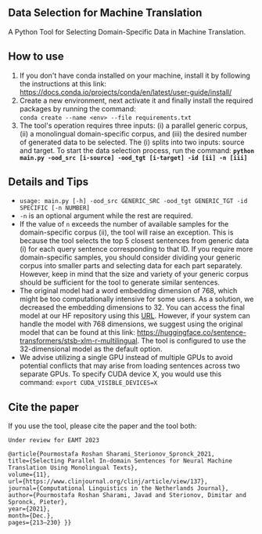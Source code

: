 ## Data Selection for Machine Translation 
A Python Tool for Selecting Domain-Specific Data in Machine Translation.
## How to use
1. If you don't have conda installed on your machine, install it by following the instructions at this link: <br> https://docs.conda.io/projects/conda/en/latest/user-guide/install/<br>
2. Create a new environment, next activate it and finally install the required packages by running the command:<br>
`conda create --name <env> --file requirements.txt`<br>
3. The tool's operation requires three inputs: (i) a parallel generic corpus, (ii) a monolingual domain-specific corpus, and (iii) the desired number of generated data to be selected. The (i) splits into two inputs: source and target. To start the data selection process, run the command:
**`python main.py -ood_src [i-source] -ood_tgt [i-target] -id [ii] -n [iii]`**
## Details and Tips
- `usage: main.py [-h] -ood_src GENERIC_SRC -ood_tgt GENERIC_TGT -id SPECIFIC [-n NUMBER]`
- `-n` is an optional argument while the rest are required. 
- If the value of `n` exceeds the number of available samples for the domain-specific corpus (ii), the tool will raise an exception. This is because the tool selects the top 5 closest sentences from generic data (i) for each query sentence corresponding to that ID. If you require more domain-specific samples, you should consider dividing your generic corpus into smaller parts and selecting data for each part separately. However, keep in mind that the size and variety of your generic corpus should be sufficient for the tool to generate similar sentences.
- The original model had a word embedding dimension of 768, which might be too computationally intensive for some users. As a solution, we decreased the embedding dimensions to 32. You can access the final model at our HF repository using this [URL](https://huggingface.co/joyebright/stsb-xlm-r-multilingual-32dim). However, if your system can handle the model with 768 dimensions, we suggest using the original model that can be found at this link: https://huggingface.co/sentence-transformers/stsb-xlm-r-multilingual. The tool is configured to use the 32-dimensional model as the default option.
- We advise utilizing a single GPU instead of multiple GPUs to avoid potential conflicts that may arise from loading sentences across two separate GPUs. To specify CUDA device X, you would use this command: `export CUDA_VISIBLE_DEVICES=X`
## Cite the paper
If you use the tool, please cite the paper and the tool both:
```
Under review for EAMT 2023
```
```
@article{Pourmostafa Roshan Sharami_Sterionov_Spronck_2021, 
title={Selecting Parallel In-domain Sentences for Neural Machine Translation Using Monolingual Texts}, 
volume={11}, 
url={https://www.clinjournal.org/clinj/article/view/137}, 
journal={Computational Linguistics in the Netherlands Journal}, 
author={Pourmostafa Roshan Sharami, Javad and Sterionov, Dimitar and Spronck, Pieter}, 
year={2021}, 
month={Dec.}, 
pages={213–230} }}
```

